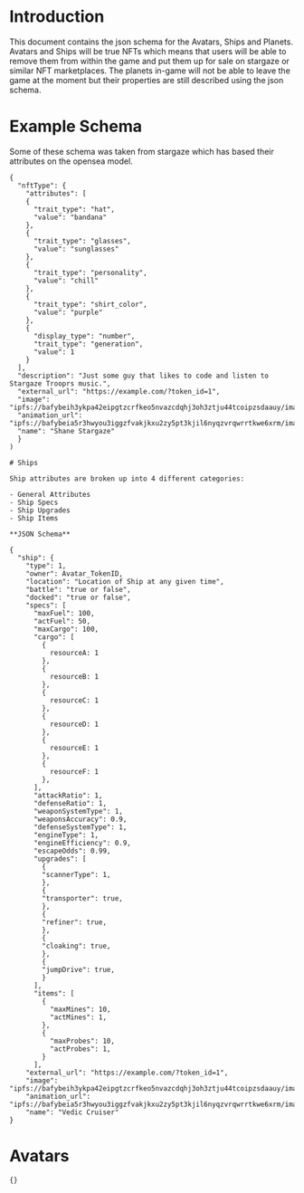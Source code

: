 # Introduction

This document contains the json schema for the Avatars, Ships and Planets.  Avatars and Ships will be true NFTs which means that users will be able to remove them from within the game and put them up for sale on stargaze or similar NFT marketplaces.  The planets in-game will not be able to leave the game at the moment but their properties are still described using the json schema.

# Example Schema

Some of these schema was taken from stargaze which has based their attributes on the opensea model.

```
{
  "nftType": {
    "attributes": [
    {
      "trait_type": "hat",
      "value": "bandana"
    },
    {
      "trait_type": "glasses",
      "value": "sunglasses"
    },
    {
      "trait_type": "personality",
      "value": "chill"
    },
    {
      "trait_type": "shirt_color",
      "value": "purple"
    },
    {
      "display_type": "number",
      "trait_type": "generation",
      "value": 1
    }
  ],
  "description": "Just some guy that likes to code and listen to Stargaze Trooprs music.",
  "external_url": "https://example.com/?token_id=1",
  "image": "ipfs://bafybeih3ykpa42eipgtzcrfkeo5nvazcdqhj3oh3ztju44tcoipzsdaauy/images/1.png",
  "animation_url": "ipfs://bafybeia5r3hwyou3iggzfvakjkxu2zy5pt3kjil6nyqzvrqwrrtkwe6xrm/images/Genesis.m4a"
  "name": "Shane Stargaze"
  }
)

# Ships

Ship attributes are broken up into 4 different categories:

- General Attributes
- Ship Specs
- Ship Upgrades
- Ship Items

**JSON Schema**

{
  "ship": {
    "type": 1,
    "owner": Avatar_TokenID,
    "location": "Location of Ship at any given time",
    "battle": "true or false",
    "docked": "true or false",
    "specs": [
      "maxFuel": 100,
      "actFuel": 50,
      "maxCargo": 100,
      "cargo": [
        {
          resourceA: 1
        },
        {
          resourceB: 1
        },
        {
          resourceC: 1
        },
        {
          resourceD: 1
        },
        {
          resourceE: 1
        },
        {
          resourceF: 1
        },
      ],
      "attackRatio": 1,
      "defenseRatio": 1,
      "weaponSystemType": 1,
      "weaponsAccuracy": 0.9,
      "defenseSystemType": 1,
      "engineType": 1,
      "engineEfficiency": 0.9,
      "escapeOdds": 0.99,
      "upgrades": [
        {
        "scannerType": 1,
        },
        {
        "transporter": true,
        },
        {
        "refiner": true,
        },
        {
        "cloaking": true,
        },
        {
        "jumpDrive": true,
        }
      ],
      "items": [
        {
          "maxMines": 10,
          "actMines": 1,
        },
        {
          "maxProbes": 10,
          "actProbes": 1,
        }
      ],
    "external_url": "https://example.com/?token_id=1",
    "image": "ipfs://bafybeih3ykpa42eipgtzcrfkeo5nvazcdqhj3oh3ztju44tcoipzsdaauy/images/1.png",
    "animation_url": "ipfs://bafybeia5r3hwyou3iggzfvakjkxu2zy5pt3kjil6nyqzvrqwrrtkwe6xrm/images/Genesis.m4a"
    "name": "Vedic Cruiser"
}
```

# Avatars

```
{}
```    
